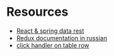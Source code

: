 # Resources

- [React & spring data rest](https://spring.io/guides/tutorials/react-and-spring-data-rest/#react-and-spring-data-rest-part-2)
- [Redux documentation in russian](https://www.gitbook.com/book/rajdee/redux-in-russian/details)
- [click handler on table row](https://stackoverflow.com/questions/1207939/adding-an-onclick-event-to-a-table-row)
